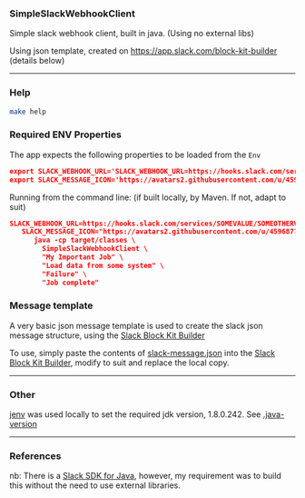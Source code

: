 ### SimpleSlackWebhookClient
Simple slack webhook client, built in java. (Using no external libs)

Using json template, created on https://app.slack.com/block-kit-builder
(details below)

---

### Help
```bash
make help
```

### Required ENV Properties
The app expects the following properties to be loaded from the `Env`

```json
export SLACK_WEBHOOK_URL='SLACK_WEBHOOK_URL=https://hooks.slack.com/services/SOMEVALUE/SOMEOTHERVALUE/SOMETOKENLOOKINGVALUE
export SLACK_MESSAGE_ICON='https://avatars2.githubusercontent.com/u/459687?s=200&v=4'
```
Running from the command line: (if built locally, by Maven. If not, adapt to suit)

```json
SLACK_WEBHOOK_URL=https://hooks.slack.com/services/SOMEVALUE/SOMEOTHERVALUE/SOMETOKENLOOKINGVALUE \
   SLACK_MESSAGE_ICON="https://avatars2.githubusercontent.com/u/459687?s=200&v=4" \
      java -cp target/classes \
        SimpleSlackWebhookClient \
        "My Important Job" \
        "Load data from some system" \
        "Failure" \
        "Job complete"
```

### Message template
A very basic json message template is used to create the slack json message structure, using the [Slack Block Kit Builder](https://app.slack.com/block-kit-builder)

To use, simply paste the contents of [slack-message.json](./src/main/resources/slack-message.json) into the [Slack Block Kit Builder](https://app.slack.com/block-kit-builder), modify to suit and replace the local copy.

---

### Other
[jenv](https://github.com/jenv/jenv) was used locally to set the required jdk version, 1.8.0.242. See [.java-version](.java-version)

---

### References
nb: There is a 
[Slack SDK for Java](https://slack.dev/java-slack-sdk/guides/web-api-basics), however, my requirement was to build this without the need to use external libraries.

